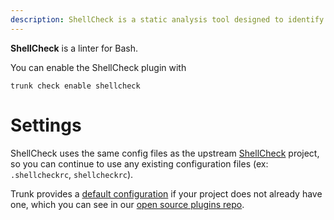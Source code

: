 ```yaml
---
description: ShellCheck is a static analysis tool designed to identify and report syntax errors and potential issues in shell scripts
---
```


**ShellCheck** is a linter for Bash.

You can enable the ShellCheck plugin with

```shell
trunk check enable shellcheck
```

# Settings

ShellCheck uses the same config files as the
upstream [ShellCheck](https://www.shellcheck.net/) project, so you can continue to use any
existing configuration files (ex: `.shellcheckrc`, `shellcheckrc`).
    

Trunk provides a [default configuration](https://github.com/trunk-io/plugins/tree/main/linters/shellcheck) if your project does not already have one,
which you can see in our [open source plugins repo](https://github.com/trunk-io/plugins/tree/main).
